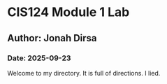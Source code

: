 # CIS124 Module 1 Lab
## Author: Jonah Dirsa
### Date: 2025-09-23
Welcome to my directory. It is full of directions. I lied.
